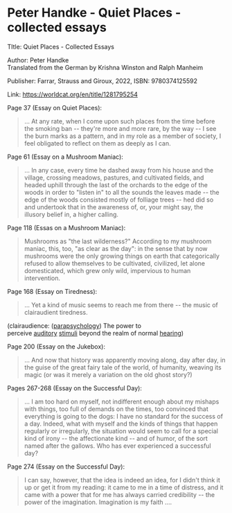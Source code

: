 # Peter Handke - Quiet Places - collected essays

TItle: Quiet Places - Collected Essays

Author: Peter Handke  
	Translated from the German by Krishna Winston and Ralph Manheim  

Publisher: Farrar, Strauss and Giroux, 2022, ISBN: 9780374125592

Link: <https://worldcat.org/en/title/1281795254>

Page 37 (Essay on Quiet Places):

> ... At any rate, when I come upon such places from the time before the smoking ban -- they're more and more rare, by the way -- I see the burn marks as a pattern, and in my role as a member of society, I feel obligated to reflect on them as deeply as I can.

Page 61 (Essay on a Mushroom Maniac):

> ... In any case, every time he dashed away from his house and the village, crossing meadows, pastures, and cultivated fields, and headed uphill through the last of the orchards to the edge of the woods in order to "listen in" to all the sounds the leaves made -- the edge of the woods consisted mostly of folliage trees -- hed did so and undertook that in the awareness of, or, your might say, the illusory belief in, a higher calling.

Page 118 (Essas on a Mushroom Maniac):

> Mushrooms as "the last wilderness?" According to my mushroom maniac, this, too, "as clear as the day": in the sense that by now mushrooms were the only growing things on earth that categorically refused to allow themselves to be cultivated, civilized, let alone domesticated, which grew only wild, impervious to human intervention.

Page 168 (Essay on Tiredness):

> ... Yet a kind of music seems to reach me from there -- the music of clairaudient tiredness. 

   (clairaudience: ([parapsychology](https://en.wiktionary.org/wiki/parapsychology "parapsychology")) The power to perceive [auditory](https://en.wiktionary.org/wiki/auditory "auditory") [stimuli](https://en.wiktionary.org/wiki/stimuli "stimuli") beyond the realm of normal [hearing](https://en.wiktionary.org/wiki/hearing "hearing"))

Page 200 (Essay on the Jukebox):

 > ... And now that history was apparently moving along, day after day, in the guise of the great fairy tale of the world, of humanity, weaving its magic (or was it merely a variation on the old ghost story?)
 
 Pages 267-268 (Essay on the Successful Day):

> ... I am too hard on myself, not indifferent enough about my mishaps with things, too full of demands on the times, too convinced that everything is going to the dogs: I have no standard for the success of a day. Indeed, what with myself and the kinds of things that happen regularly or irregularly, the situation would seem to call for a special kind of irony -- the affectionate kind -- and of humor, of the sort named after the gallows. Who has ever experienced a successful day?

Page 274 (Essay on the Successful Day):

> I can say, however, that the idea is indeed an idea, for I didn't think it up or get it from my reading: it came to me in a time of distress, and it came with a power that for me has always carried credibility -- the power of the imagination. Imagination is my faith ....

